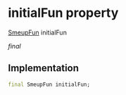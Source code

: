 


# initialFun property






[SmeupFun](../../smeup_models_smeup_fun/SmeupFun-class.md) initialFun
  
_final_






## Implementation

```dart
final SmeupFun initialFun;


```







